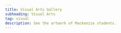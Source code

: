 ```yaml
---
title: Visual Arts Gallery
subheading: Visual Arts
tag: visual
description: See the artwork of Mackenzie students.
---
```

